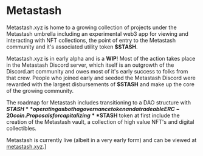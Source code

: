 # Metastash

Metastash.xyz is home to a growing collection of projects under the Metastash umbrella including an experimental web3 app for viewing and interacting with NFT collections, the point of entry to the Metastash community and it's associated utility token **$STASH**.

Metastash.xyz is in early alpha and is a **WIP**! Most of the action takes place in the Metastash Discord server, which itself is an outgrowth of the Discord.art community and owes most of it's early success to folks from that crew. People who joined early and seeded the Metastash Discord were rewarded with the largest disbursements of **$STASH** and make up the core of the growing community.

The roadmap for Metastash includes transitioning to a DAO structure with **$STASH** operating as both a governance token and a tradeable ERC-20 coin. Proposals for capitalizing **$STASH** token at first include the creation of the Metastash vault, a collection of high value NFT's and digital collectibles.

Metastash is currently live (albeit in a very early form) and can be viewed at [metastash.xyz](https://metastash.xyz).]
